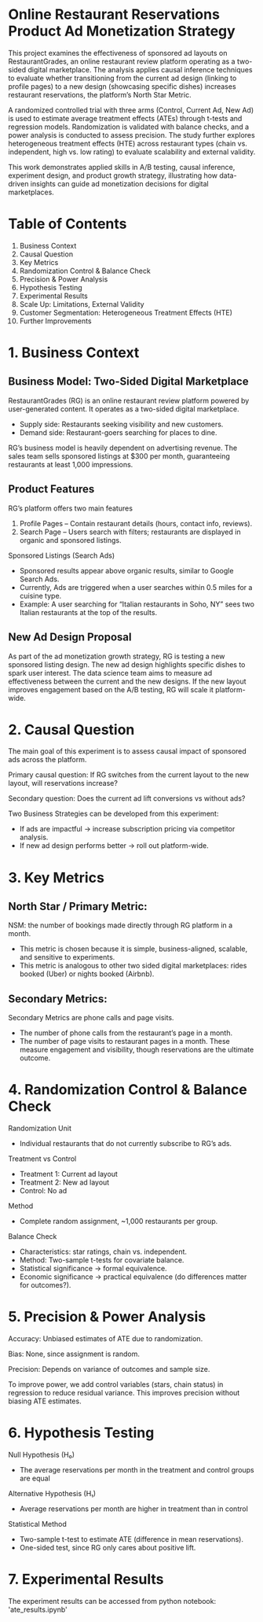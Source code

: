 # Online Restaurant Reservations Product Ad Monetization Strategy

This project examines the effectiveness of sponsored ad layouts on RestaurantGrades, an online restaurant review platform operating as a two-sided digital marketplace. The analysis applies causal inference techniques to evaluate whether transitioning from the current ad design (linking to profile pages) to a new design (showcasing specific dishes) increases restaurant reservations, the platform’s North Star Metric.

A randomized controlled trial with three arms (Control, Current Ad, New Ad) is used to estimate average treatment effects (ATEs) through t-tests and regression models. Randomization is validated with balance checks, and a power analysis is conducted to assess precision. The study further explores heterogeneous treatment effects (HTE) across restaurant types (chain vs. independent, high vs. low rating) to evaluate scalability and external validity.

This work demonstrates applied skills in A/B testing, causal inference, experiment design, and product growth strategy, illustrating how data-driven insights can guide ad monetization decisions for digital marketplaces.

# Table of Contents
1. Business Context
2. Causal Question
3. Key Metrics
4. Randomization Control & Balance Check
5. Precision & Power Analysis
6. Hypothesis Testing
7. Experimental Results
8. Scale Up: Limitations, External Validity
9. Customer Segmentation: Heterogeneous Treatment Effects (HTE)
10. Further Improvements

# 1. Business Context 
## Business Model: Two-Sided Digital Marketplace
RestaurantGrades (RG) is an online restaurant review platform powered by user-generated content. It operates as a two-sided digital marketplace.
- Supply side: Restaurants seeking visibility and new customers.
- Demand side: Restaurant-goers searching for places to dine.

RG’s business model is heavily dependent on advertising revenue. The sales team sells sponsored listings at $300 per month, guaranteeing restaurants at least 1,000 impressions.

## Product Features
RG’s platform offers two main features
1. Profile Pages – Contain restaurant details (hours, contact info, reviews).
2. Search Page – Users search with filters; restaurants are displayed in organic and sponsored listings.
   
Sponsored Listings (Search Ads) 
- Sponsored results appear above organic results, similar to Google Search Ads.
- Currently, Ads are triggered when a user searches within 0.5 miles for a cuisine type.
- Example: A user searching for “Italian restaurants in Soho, NY” sees two Italian restaurants at the top of the results.

## New Ad Design Proposal
As part of the ad monetization growth strategy, RG is testing a new sponsored listing design.
The new ad design highlights specific dishes to spark user interest.
The data science team aims to measure ad effectiveness between the current and the new designs. 
If the new layout improves engagement based on the A/B testing, RG will scale it platform-wide.

# 2. Causal Question
The main goal of this experiment is to assess causal impact of sponsored ads across the platform.

Primary causal question: If RG switches from the current layout to the new layout, will reservations increase?

Secondary question: Does the current ad lift conversions vs without ads? 

Two Business Strategies can be developed from this experiment:
- If ads are impactful → increase subscription pricing via competitor analysis.
- If new ad design performs better → roll out platform-wide.


# 3. Key Metrics
## North Star / Primary Metric:
NSM: the number of bookings made directly through RG platform in a month.

- This metric is chosen because it is simple, business-aligned, scalable, and sensitive to experiments.
- This metric is analogous to other two sided digital marketplaces: rides booked (Uber) or nights booked (Airbnb).

## Secondary Metrics:
Secondary Metrics are phone calls and page visits.
- The number of phone calls from the restaurant’s page in a month.
- The number of page visits to restaurant pages in a month.
These measure engagement and visibility, though reservations are the ultimate outcome.

# 4. Randomization Control & Balance Check
Randomization Unit
- Individual restaurants that do not currently subscribe to RG’s ads.

Treatment vs Control 
  - Treatment 1: Current ad layout
  - Treatment 2: New ad layout
  - Control: No ad

Method
- Complete random assignment, ~1,000 restaurants per group.

Balance Check
- Characteristics: star ratings, chain vs. independent.
- Method: Two-sample t-tests for covariate balance.
- Statistical significance → formal equivalence.
- Economic significance → practical equivalence (do differences matter for outcomes?).

# 5. Precision & Power Analysis
Accuracy: Unbiased estimates of ATE due to randomization.

Bias: None, since assignment is random.

Precision: Depends on variance of outcomes and sample size.

To improve power, we add control variables (stars, chain status) in regression to reduce residual variance.
This improves precision without biasing ATE estimates.

# 6. Hypothesis Testing

Null Hypothesis (H₀)
- The average reservations per month in the treatment and control groups are equal

Alternative Hypothesis (H₁)
- Average reservations per month are higher in treatment than in control

Statistical Method
- Two-sample t-test to estimate ATE (difference in mean reservations).
- One-sided test, since RG only cares about positive lift.

# 7. Experimental Results
The experiment results can be accessed from python notebook: 'ate_results.ipynb'
